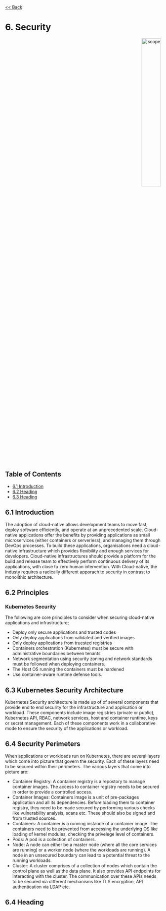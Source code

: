 [<< Back](../../kubernetes)

# 6. Security
<p align="right"><img src="../figures/bogo_ifo.png" alt="scope" title="Scope" width="35%"/></p>

## Table of Contents
* [6.1 Introduction](#6.1)
* [6.2 Heading](#6.2)
* [6.3 Heading](#6.3)

<a name="6.1"></a>
## 6.1 Introduction
The adoption of cloud-native allows development teams to move fast, deploy software efficiently, and operate at an unprecedented scale. 
Cloud-native applications offer the benefits by providing applications as small microservices (either containers or serverless), and managing them through DevOps processes. To build these applications, organisations need a cloud-native infrastructure which provides flexibility and enough services for developers. Cloud-native infrastructures should provide a platform for the build and release team to effectively perform continuous delivery of its applications, with close to zero human intervention. With Cloud-native, the industy requires a radically different apporach to security in contrast to monolithic architecture. 

<a name="6.2"></a>
##  6.2 Principles
### Kubernetes Security
The following are core principles to consider when securing cloud-native applications and infrastructure;

- Deploy only secure applications and trusted codes
- Only deploy applications from validated and verified images
- Only deploy applications from truested registries
- Containers orchestration (Kubernetes) must be secure with administrative boundaries between tenants
- Network segmentation using security zoning and network standards must be followed when deploying containers. 
- The Host OS running the containers must be hardened
- Use container-aware runtime defense tools.

##  6.3 Kubernetes Security Architecture
Kubernetes Security architecture is made up of of several components that provide end to end security for the infrastructure and application or workload. These components include image registries (private or public), Kubernetes API, RBAC, network services, host and container runtime, keys or secret management. Each of these components work in a collaborative mode to ensure the security of the applications or workload. 

<a name="6.3"></a>
## 6.4 Security Perimeters
When applications or workloads run on Kubernetes, there are several layers which come into picture that govern the security. Each of these layers need to be secured within their perimeters. The various layers that come into picture are:

- Container Registry: A container registry is a repostory to manage container images. The access to container registry needs to be secured in order to provide a controlled access.
- Container Images: Containers image is a unit of pre-packages application and all its dependencies. Before loading them to container registry, they need to be made secured by performing various checks like vulnerability analysis, scans etc. These should also be signed and from trusted sources.
- Containers: A container is a running instance of a container image. The containers need to be prevented from accessing the underlying OS like loading of kernel modules, checking the privelege level of containers.
- Pods: A pod is a collection of containers.
- Node: A node can either be a master node (where all the core services are running) or a worker node (where the workloads are running). A node in an unsecured boundary can lead to a potential threat to the running workloads. 
- Cluster: A cluster comprises of a collection of nodes which contain the control plane as well as the data plane. It also provides API endpoints for interacting with the cluster. The communication over these APIs needs to be secured via different mechanisms like TLS encryption, API authentication via LDAP etc.

<a name="6.4"></a>
## 6.4 Heading

